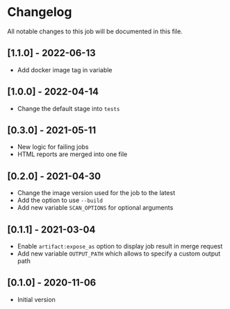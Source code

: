 # Changelog
All notable changes to this job will be documented in this file.

## [1.1.0] - 2022-06-13
* Add docker image tag in variable 

## [1.0.0] - 2022-04-14
* Change the default stage into `tests`

## [0.3.0] - 2021-05-11
* New logic for failing jobs
* HTML reports are merged into one file

## [0.2.0] - 2021-04-30
* Change the image version used for the job to the latest
* Add the option to use `--build`
* Add new variable `SCAN_OPTIONS` for optional arguments

## [0.1.1] - 2021-03-04
* Enable `artifact:expose_as` option to display job result in merge request
* Add new variable `OUTPUT_PATH` which allows to specify a custom output path

## [0.1.0] - 2020-11-06
* Initial version